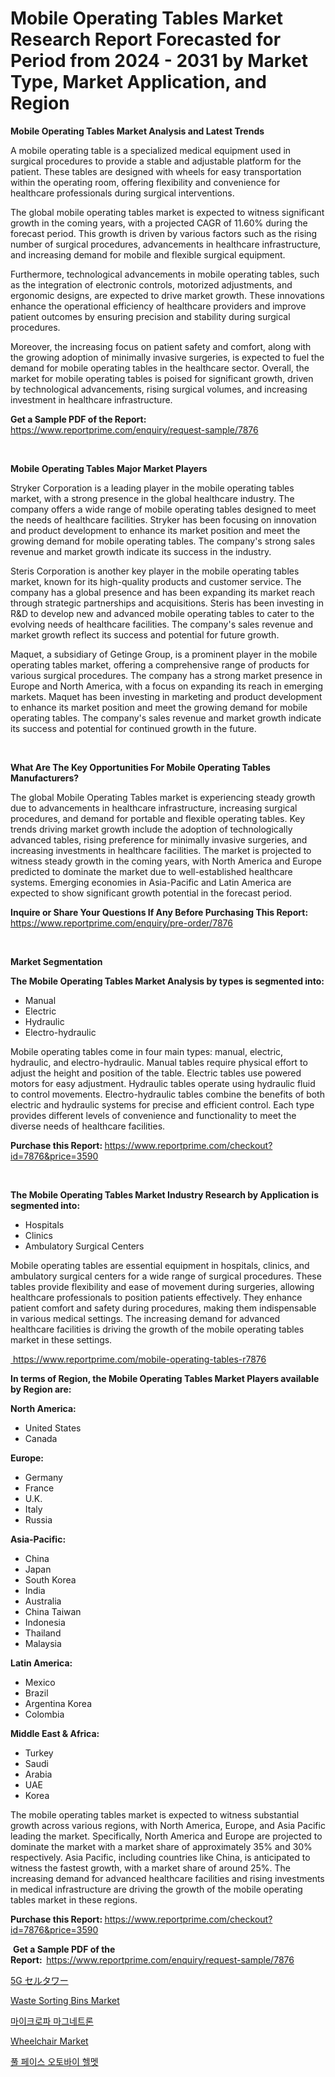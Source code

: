 <p><h1>Mobile Operating Tables Market Research Report Forecasted for Period from 2024 -  2031 by Market Type, Market Application, and Region</h1></p><p><strong>Mobile Operating Tables Market Analysis and Latest Trends</strong></p>
<p><p>A mobile operating table is a specialized medical equipment used in surgical procedures to provide a stable and adjustable platform for the patient. These tables are designed with wheels for easy transportation within the operating room, offering flexibility and convenience for healthcare professionals during surgical interventions.</p><p>The global mobile operating tables market is expected to witness significant growth in the coming years, with a projected CAGR of 11.60% during the forecast period. This growth is driven by various factors such as the rising number of surgical procedures, advancements in healthcare infrastructure, and increasing demand for mobile and flexible surgical equipment.</p><p>Furthermore, technological advancements in mobile operating tables, such as the integration of electronic controls, motorized adjustments, and ergonomic designs, are expected to drive market growth. These innovations enhance the operational efficiency of healthcare providers and improve patient outcomes by ensuring precision and stability during surgical procedures.</p><p>Moreover, the increasing focus on patient safety and comfort, along with the growing adoption of minimally invasive surgeries, is expected to fuel the demand for mobile operating tables in the healthcare sector. Overall, the market for mobile operating tables is poised for significant growth, driven by technological advancements, rising surgical volumes, and increasing investment in healthcare infrastructure.</p></p>
<p><strong>Get a Sample PDF of the Report:&nbsp;</strong> <a href="https://www.reportprime.com/enquiry/request-sample/7876">https://www.reportprime.com/enquiry/request-sample/7876</a></p>
<p>&nbsp;</p>
<p><strong>Mobile Operating Tables Major Market Players</strong></p>
<p><p>Stryker Corporation is a leading player in the mobile operating tables market, with a strong presence in the global healthcare industry. The company offers a wide range of mobile operating tables designed to meet the needs of healthcare facilities. Stryker has been focusing on innovation and product development to enhance its market position and meet the growing demand for mobile operating tables. The company's strong sales revenue and market growth indicate its success in the industry.</p><p>Steris Corporation is another key player in the mobile operating tables market, known for its high-quality products and customer service. The company has a global presence and has been expanding its market reach through strategic partnerships and acquisitions. Steris has been investing in R&D to develop new and advanced mobile operating tables to cater to the evolving needs of healthcare facilities. The company's sales revenue and market growth reflect its success and potential for future growth.</p><p>Maquet, a subsidiary of Getinge Group, is a prominent player in the mobile operating tables market, offering a comprehensive range of products for various surgical procedures. The company has a strong market presence in Europe and North America, with a focus on expanding its reach in emerging markets. Maquet has been investing in marketing and product development to enhance its market position and meet the growing demand for mobile operating tables. The company's sales revenue and market growth indicate its success and potential for continued growth in the future.</p></p>
<p>&nbsp;</p>
<p><strong>What Are The Key Opportunities For Mobile Operating Tables Manufacturers?</strong></p>
<p><p>The global Mobile Operating Tables market is experiencing steady growth due to advancements in healthcare infrastructure, increasing surgical procedures, and demand for portable and flexible operating tables. Key trends driving market growth include the adoption of technologically advanced tables, rising preference for minimally invasive surgeries, and increasing investments in healthcare facilities. The market is projected to witness steady growth in the coming years, with North America and Europe predicted to dominate the market due to well-established healthcare systems. Emerging economies in Asia-Pacific and Latin America are expected to show significant growth potential in the forecast period.</p></p>
<p><strong>Inquire or Share Your Questions If Any Before Purchasing This Report:</strong> <a href="https://www.reportprime.com/enquiry/pre-order/7876">https://www.reportprime.com/enquiry/pre-order/7876</a></p>
<p>&nbsp;</p>
<p><strong>Market Segmentation</strong></p>
<p><strong>The Mobile Operating Tables Market Analysis by types is segmented into:</strong></p>
<p><ul><li>Manual</li><li>Electric</li><li>Hydraulic</li><li>Electro-hydraulic</li></ul></p>
<p><p>Mobile operating tables come in four main types: manual, electric, hydraulic, and electro-hydraulic. Manual tables require physical effort to adjust the height and position of the table. Electric tables use powered motors for easy adjustment. Hydraulic tables operate using hydraulic fluid to control movements. Electro-hydraulic tables combine the benefits of both electric and hydraulic systems for precise and efficient control. Each type provides different levels of convenience and functionality to meet the diverse needs of healthcare facilities.</p></p>
<p><strong>Purchase this Report:&nbsp;</strong><a href="https://www.reportprime.com/checkout?id=7876&price=3590">https://www.reportprime.com/checkout?id=7876&price=3590</a></p>
<p>&nbsp;</p>
<p><strong>The Mobile Operating Tables Market Industry Research by Application is segmented into:</strong></p>
<p><ul><li>Hospitals</li><li>Clinics</li><li>Ambulatory Surgical Centers</li></ul></p>
<p><p>Mobile operating tables are essential equipment in hospitals, clinics, and ambulatory surgical centers for a wide range of surgical procedures. These tables provide flexibility and ease of movement during surgeries, allowing healthcare professionals to position patients effectively. They enhance patient comfort and safety during procedures, making them indispensable in various medical settings. The increasing demand for advanced healthcare facilities is driving the growth of the mobile operating tables market in these settings.</p></p>
<p><a href="https://www.reportprime.com/mobile-operating-tables-r7876">&nbsp;https://www.reportprime.com/mobile-operating-tables-r7876</a></p>
<p><strong>In terms of Region, the Mobile Operating Tables Market Players available by Region are:</strong></p>
<p>
    <p> <strong> North America: </strong>
        <ul>
            <li>United States</li>
            <li>Canada</li>
        </ul>
        </p> 
    <p> <strong> Europe: </strong>
        <ul>
            <li>Germany</li>
            <li>France</li>
            <li>U.K.</li>
            <li>Italy</li>
            <li>Russia</li>
        </ul>
        </p> 
    <p> <strong> Asia-Pacific: </strong>
        <ul>
            <li>China</li>
            <li>Japan</li>
            <li>South Korea</li>
            <li>India</li>
            <li>Australia</li>
            <li>China Taiwan</li>
            <li>Indonesia</li>
            <li>Thailand</li>
            <li>Malaysia</li>
        </ul>
        </p> 
    <p> <strong> Latin America: </strong>
        <ul>
            <li>Mexico</li>
            <li>Brazil</li>
            <li>Argentina Korea</li>
            <li>Colombia</li>
        </ul>
        </p> 
    <p> <strong> Middle East & Africa: </strong>
        <ul>
            <li>Turkey</li>
            <li>Saudi</li>
            <li>Arabia</li>
            <li>UAE</li>
            <li>Korea</li>
        </ul>
    </p>
    </p>
<p><p>The mobile operating tables market is expected to witness substantial growth across various regions, with North America, Europe, and Asia Pacific leading the market. Specifically, North America and Europe are projected to dominate the market with a market share of approximately 35% and 30% respectively. Asia Pacific, including countries like China, is anticipated to witness the fastest growth, with a market share of around 25%. The increasing demand for advanced healthcare facilities and rising investments in medical infrastructure are driving the growth of the mobile operating tables market in these regions.</p></p>
<p><strong>Purchase this Report: </strong><a href="https://www.reportprime.com/checkout?id=7876&price=3590">https://www.reportprime.com/checkout?id=7876&price=3590</a></p>
<p>&nbsp;<strong>Get a Sample PDF of the Report:&nbsp;&nbsp;</strong><a href="https://www.reportprime.com/enquiry/request-sample/7876">https://www.reportprime.com/enquiry/request-sample/7876</a></p>
<p><strong></strong></p>
<p><p><a href="https://github.com/MacyOrn/Market-Research-Report-List-1/blob/main/386845376824.md">5G セルタワー</a></p><p><a href="https://www.linkedin.com/pulse/waste-sorting-bins-market-size-share-amp-trends-analysis-report-q6uzc">Waste Sorting Bins Market</a></p><p><a href="https://github.com/TitusBoyer1/Market-Research-Report-List-1/blob/main/282556672682.md">마이크로파 마그네트론</a></p><p><a href="https://github.com/KeeganBarrows2023/Market-Research-Report-List-1/blob/main/wheelchair-market.md">Wheelchair Market</a></p><p><a href="https://github.com/iansanftyord09878/Market-Research-Report-List-1/blob/main/151284872681.md">풀 페이스 오토바이 헬멧</a></p></p>